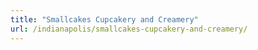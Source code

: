 ```yaml
---
title: "Smallcakes Cupcakery and Creamery"
url: /indianapolis/smallcakes-cupcakery-and-creamery/
---
```

